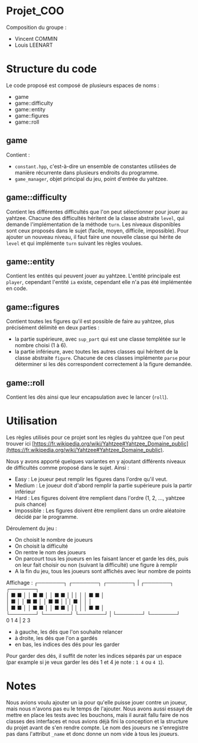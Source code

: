 # Projet_COO

Composition du groupe :
- Vincent COMMIN
- Louis LEENART

# Structure du code

Le code proposé est composé de plusieurs espaces de noms :
* game
* game::difficulty
* game::entity
* game::figures
* game::roll

## game

Contient :
* `constant.hpp`, c'est-à-dire un ensemble de constantes utilisées de manière récurrente dans plusieurs endroits du programme.
* `game_manager`, objet principal du jeu, point d'entrée du yahtzee. 

## game::difficulty

Contient les différentes difficultés que l'on peut sélectionner pour jouer au yahtzee. Chacune des difficultés héritent de la classe abstraite `level`, qui demande l'implémentation de la méthode `turn`. Les niveaux disponibles sont ceux proposés dans le sujet (facile, moyen, difficile, impossible). Pour ajouter un nouveau niveau, il faut faire une nouvelle classe qui hérite de `level` et qui implémente `turn` suivant les règles voulues.

## game::entity

Contient les entités qui peuvent jouer au yahtzee. L'entité principale est `player`, cependant l'entité `ia` existe, cependant elle n'a pas été implémentée en code. 

## game::figures

Contient toutes les figures qu'il est possible de faire au yahtzee, plus précisément délimité en deux parties : 
* la partie supérieure, avec `sup_part` qui est une classe templétée sur le nombre choisi (1 à 6).
* la partie inférieure, avec toutes les autres classes qui héritent de la classe abstraite `figure`. Chacune de ces classes implémente `parse` pour déterminer si les dés correspondent correctement à la figure demandée.

## game::roll

Contient les dès ainsi que leur encapsulation avec le lancer (`roll`). 

# Utilisation

Les règles utilisés pour ce projet sont les règles du yahtzee que l'on peut trouver ici
[https://fr.wikipedia.org/wiki/Yahtzee#Yahtzee_Domaine_public](https://fr.wikipedia.org/wiki/Yahtzee#Yahtzee_Domaine_public).

Nous y avons apporté quelques variantes en y ajoutant différents niveaux de difficultés 
comme proposé dans le sujet. Ainsi :

- Easy : Le joueur peut remplir les figures dans l'ordre qu'il veut.
- Medium : Le joueur doit d'abord remplir la partie supérieure puis la partir inférieur
- Hard : Les figures doivent être remplient dans l'ordre (1, 2, ..., yahtzee puis chance)
- Impossible : Les figures doivent être remplient dans un ordre aléatoire décidé par le programme.

Déroulement du jeu : 
- On choisit le nombre de joueurs
- On choisit la difficulté
- On rentre le nom des joueurs
- On parcourt tous les joueurs en les faisant lancer et garde les dés, puis on leur fait choisir ou non (suivant la difficulté) une figure à remplir 
- A la fin du jeu, tous les joueurs sont affichés avec leur nombre de points

Affichage :
┌───────┐ ┌───────┐ ┌───────┐  |  ┌───────┐ ┌───────┐<br />
│ ■   ■ │ │ ■   ■ │ │ ■   ■ │  |  │       │ │ ■   ■ │<br />
│   ■   │ │ ■   ■ │ │ ■   ■ │  |  │   ■   │ │       │<br />
│ ■   ■ │ │ ■   ■ │ │ ■   ■ │  |  │       │ │ ■   ■ │<br />
└───────┘ └───────┘ └───────┘  |  └───────┘ └───────┘<br />
    0         1         4      |      2         3

- à gauche, les dés que l'on souhaite relancer
- à droite, les dés que l'on a gardés
- en bas, les indices des dés pour les garder

Pour garder des dés, il suffit de noter les indices séparés par un espace (par example si je veux
garder les dés 1 et 4 je note : `1 4` ou `4 1`). 
# Notes

Nous avions voulu ajouter un ia pour qu'elle puisse jouer contre un joueur, mais nous n'avons pas eu le temps de l'ajouter.
Nous avons aussi essayé de mettre en place les tests avec les bouchons, mais il aurait fallu faire de nos classes des interfaces et nous avions déjà fini la conception et la structure du projet avant de s'en rendre compte.
Le nom des joueurs ne s'enregistre pas dans l'attribut `_name` et donc donne un nom vide à tous les joueurs.
